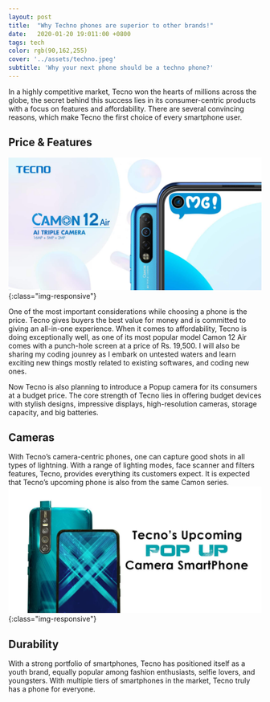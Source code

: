 ```yaml
---
layout: post
title:  "Why Techno phones are superior to other brands!"
date:   2020-01-20 19:011:00 +0800
tags: tech
color: rgb(90,162,255)
cover: '../assets/techno.jpeg'
subtitle: 'Why your next phone should be a techno phone?'
---
```

In a highly competitive market, Tecno won the hearts of millions across the globe, the secret behind this success lies in its consumer-centric products with a focus on features and affordability. There are several convincing reasons, which make Tecno the first choice of every smartphone user.

## Price & Features
![image-title-here](/assets/price.jpg){:class="img-responsive"}

One of the most important considerations while choosing a phone is the price. Tecno gives buyers the best value for money and is committed to giving an all-in-one experience. When it comes to affordability, Tecno is doing exceptionally well, as one of its most popular model Camon 12 Air comes with a punch-hole screen at a price of Rs. 19,500.
I will also be sharing my coding jounrey as I embark on untested waters and learn exciting new things mostly related to existing softwares, and coding new ones.

Now Tecno is also planning to introduce a Popup camera for its consumers at a budget price. The core strength of Tecno lies in offering budget devices with stylish designs, impressive displays, high-resolution cameras, storage capacity, and big batteries.

## Cameras
With Tecno’s camera-centric phones, one can capture good shots in all types of lightning. With a range of lighting modes, face scanner and filters features, Tecno, provides everything its customers expect. It is expected that Tecno’s upcoming phone is also from the same Camon series.
![image-title-here](/assets/camera.jpg){:class="img-responsive"}

## Durability
 
With a strong portfolio of smartphones, Tecno has positioned itself as a youth brand, equally popular among fashion enthusiasts, selfie lovers, and youngsters. With multiple tiers of smartphones in the market, Tecno truly has a phone for everyone.